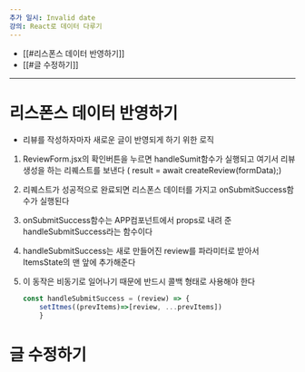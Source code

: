 ```yaml
---
추가 일시: Invalid date
강의: React로 데이터 다루기
---
```

- [[#리스폰스 데이터 반영하기]]
- [[#글 수정하기]]

---

# 리스폰스 데이터 반영하기

- 리뷰를 작성하자마자 새로운 글이 반영되게 하기 위한 로직

1. ReviewForm.jsx의 확인버튼을 누르면 handleSumit함수가 실행되고 여기서 리뷰생성을 하는 리퀘스트를 보낸다 ( result = await createReview(formData);)
2. 리퀘스트가 성공적으로 완료되면 리스폰스 데이터를 가지고 onSubmitSuccess함수가 실행된다
3. onSubmitSuccess함수는 APP컴포넌트에서 props로 내려 준 handleSubmitSuccess라는 함수이다
4. handleSubmitSuccess는 새로 만들어진 review를 파라미터로 받아서 ItemsState의 맨 앞에 추가해준다
5. 이 동작은 비동기로 일어나기 때문에 반드시 콜백 형태로 사용해야 한다
    
    ```JavaScript
    const handleSubmitSuccess = (review) => {
    	setItmes((prevItems)=>[review, ...prevItems])
    	}
    ```
    

# 글 수정하기